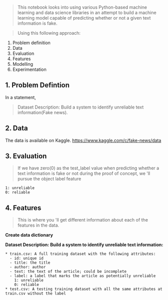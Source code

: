 > This notebook looks into using various Python-based machine learning and data science libraries in an attempt to build a machine learning model capable of predicting whether or not a given text information is fake.

> Using this following approach:
1. Problem definition
2. Data
3. Evaluation
4. Features
5. Modelling
6. Experimentation

## 1. Problem Defintion

In a statement,

> Dataset Description: Build a system to identify unreliable text information(Fake news).

## 2. Data

The data is available on Kaggle. https://www.kaggle.com/c/fake-news/data

## 3. Evaluation

> If we have zero(0) as the test_label value when predicting whether a text information is fake or not during the proof of concept, we 'll pursue the object
> label feature

    1: unreliable
    0: reliable

## 4. Features

> This is where you 'll get different information about each of the features in the data.



**Create data dictionary**



**Dataset Description: Build a system to identify unreliable text information:**



    * train.csv: A full training dataset with the following attributes:
      - id: unique id
      - title: the title
      - author: author
      - text: the text of the article; could be incomplete
      - label: a label that marks the article as potentially unreliable
        1: unreliable
        0: reliable
    * test.csv: A testing training dataset with all the same attributes at train.csv without the label